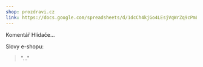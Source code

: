 ```yaml
---
shop: prozdravi.cz
link: https://docs.google.com/spreadsheets/d/1dcCh4kjGo4LEsjVqWrZq9cPmLp5cyzYVfcMp_bwFlUo/edit?usp=sharing
---
```


Komentář Hlídače...

Slovy e-shopu:

> "..."
